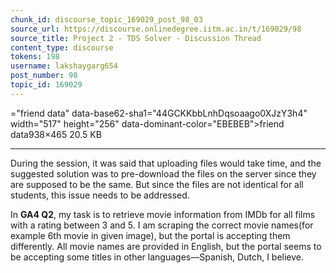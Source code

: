 ```yaml
---
chunk_id: discourse_topic_169029_post_98_03
source_url: https://discourse.onlinedegree.iitm.ac.in/t/169029/98
source_title: Project 2 - TDS Solver - Discussion Thread
content_type: discourse
tokens: 198
username: lakshaygarg654
post_number: 98
topic_id: 169029
---
```


="friend data" data-base62-sha1="44GCKKbbLnhDqsoaago0XJzY3h4" width="517" height="256" data-dominant-color="EBEBEB">friend data938×465 20.5 KB

---

During the session, it was said that uploading files would take time, and the suggested solution was to pre-download the files on the server since they are supposed to be the same. But since the files are not identical for all students, this issue needs to be addressed.

In **GA4 Q2**, my task is to retrieve movie information from IMDb for all films with a rating between 3 and 5. I am scraping the correct movie names(for example 6th movie in given image), but the portal is accepting them differently. All movie names are provided in English, but the portal seems to be accepting some titles in other languages—Spanish, Dutch, I believe.
